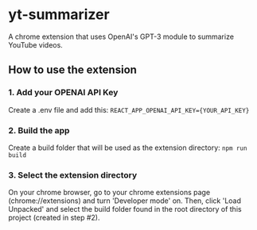 # yt-summarizer

A chrome extension that uses OpenAI's GPT-3 module to summarize YouTube videos.

## How to use the extension

### 1. Add your OPENAI API Key

Create a .env file and add this:
`REACT_APP_OPENAI_API_KEY={YOUR_API_KEY}`

### 2. Build the app

Create a build folder that will be used as the extension directory:
`npm run build`

### 3. Select the extension directory

On your chrome browser, go to your chrome extensions page (chrome://extensions) and turn 'Developer mode' on. Then, click 'Load Unpacked' and select the build folder found in the root directory of this project (created in step #2).

